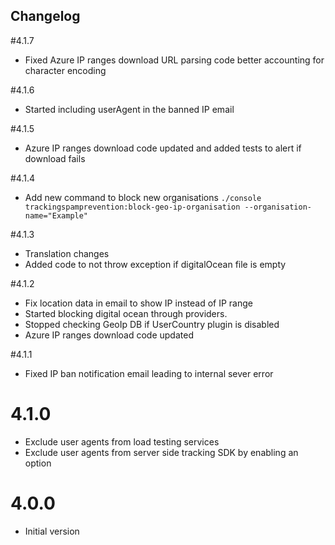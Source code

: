 ## Changelog

#4.1.7
- Fixed Azure IP ranges download URL parsing code better accounting for character encoding

#4.1.6
- Started including userAgent in the banned IP email

#4.1.5
- Azure IP ranges download code updated and added tests to alert if download fails

#4.1.4
- Add new command to block new organisations `./console trackingspamprevention:block-geo-ip-organisation --organisation-name="Example"`

#4.1.3
- Translation changes
- Added code to not throw exception if digitalOcean file is empty

#4.1.2
- Fix location data in email to show IP instead of IP range
- Started blocking digital ocean through providers.
- Stopped checking GeoIp DB if UserCountry plugin is disabled
- Azure IP ranges download code updated

#4.1.1
- Fixed IP ban notification email leading to internal sever error

# 4.1.0
- Exclude user agents from load testing services
- Exclude user agents from server side tracking SDK by enabling an option

# 4.0.0

* Initial version
